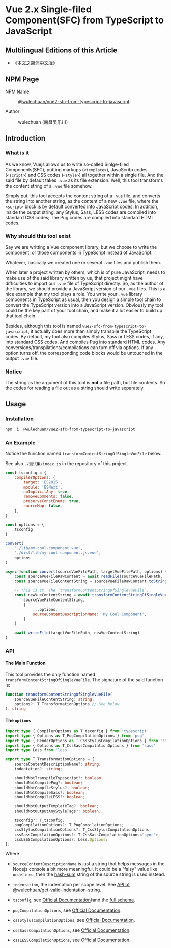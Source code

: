# Vue 2.x Single-filed Component(SFC) from TypeScript to JavaScript

<link rel="stylesheet" href="../../node_modules/@wulechuan/css-stylus-markdown-themes/源代码/发布的源代码/文章排版与配色方案集/层叠样式表/wulechuan-styles-for-html-via-markdown--vscode.default.min.css">



## Multilingual Editions of this Article

- 《[本文之简体中文版](../../ReadMe.md)》




## NPM Page

<dl>
<dt>NPM Name</dt>
<dd>

[@wulechuan/vue2-sfc-from-typescript-to-javascript](https://www.npmjs.com/package/@wulechuan/vue2-sfc-from-typescript-to-javascript)

</dd>
<dt>Author</dt>
<dd><p>wulechuan (南昌吴乐川)</p></dd>
</dl>





## Introduction

### What is it

As we know, Vuejs allows us to write so-called Sinlge-filed Components(SFC), putting markups (`<template>`), JavaScritp codes (`<script>`) and CSS codes (`<style>`) all together within a single file. And the said file by default takes `.vue` as its file extension. Well, this tool transforms the content string of a `.vue` file somehow.

Simply put, this tool accepts the content string of a `.vue` file, and converts the string into another string, as the content of a new `.vue` file, where the `<script>` block is by default converted into JavaScript codes. In addition, inside the output string, any Stylus, Sass, LESS codes are compiled into standard CSS codes; The Pug codes are compiled into standard HTML codes.




### Why should this tool exist

Say we are writting a Vue component library, but we choose to write the component, or those components in TypeScript instead of JavaScript. 

Whatever, basically we created one or several `.vue` files and publish them.

When later a project written by others, which is of pure JavaScript, needs to make use of the said library written by us, that project might have difficulties to import our `.vue` file of TypeScript directly. So, as the author of the library, we should provide a JavaScript version of our `.vue` files. This is a nice example that my tool plays a role. You write your `.vue` library components in TypeScript as usual, then you design a simple tool chain to convert the TypeScript version into a JavaScript version. Obviously my tool could be the key part of your tool chain, and make it a lot easier to build up that tool chain.


Besides, although this tool is named `vue2-sfc-from-typescript-to-javascript`, it actually does more than simply transpile the TypeScript codes. By default, my tool also compiles Stylus, Sass or LESS codes, if any, into standard CSS codes. And compiles Pug into standard HTML codes. Any conversions/transpilations/compilations can turn off via options. If any option turns off, the corresponding code blocks would be untouched in the output `.vue` file.


### Notice

The string as the argument of this tool is **not** a file path, but file contents. So the codes for reading a file out as a string should write separately.






## Usage

### Installation

```sh
npm  i  @wulechuan/vue2-sfc-from-typescript-to-javascript
```


### An Example

Notice the function named `transformContentStringOfSingleVueFile` below.

See also `./测试集/index.js` in the repository of this project.

```js
const tsconfig = {
    compilerOptions: {
        target: 'ES2015',
        module: 'ESNext',
        noImplicitAny: true,
        removeComments: false,
        preserveConstEnums: true,
        sourceMap: false,
    },
}

const options = {
    tsconfig,
}

convert(
    './lib/my-cool-component.vue',
    './dist/lib/my-cool-component.js.vue',
    options
)

async function convert(sourceVueFilePath, targetVueFilePath, options) {
    const sourceVueFileRawContent = await readFile(sourceVueFilePath, 'utf8')
    const sourceVueFileContentString = sourceVueFileRawContent.toString()

    // This is it. The `transformContentStringOfSingleVueFile`.
    const newVueContentString = await transformContentStringOfSingleVueFile(
        sourceVueFileContentString,
        {
            ...options,
            sourceContentDescriptionName: 'My Cool Component',
        }
    )

    await writeFile(targetVueFilePath, newVueContentString)
}
```



### API

#### The Main Function

This tool provides the only function named `transformContentStringOfSingleVueFile`. The signature of the said function is:

```ts
function transformContentStringOfSingleVueFile(
    sourceVueFileContentString: string,
    options?: T_TransformationOptions // See below
): string
```


#### The `options`

```ts
import type { CompilerOptions as T_tsconfig } from 'typescript'
import type { Options as T_PugCompilationOptions } from 'pug'
import type { RenderOptions as T_CssStylusCompilationOptions } from 'stylus'
import type { Options as T_CssSassCompilationOptions } from 'sass'
import type Less from 'less'

export type T_TransformationOptions = {
    sourceContentDescriptionName?: string;
    indentation?: string;

    shouldNotTranspileTypescript?: boolean;
    shouldNotCompilePug?: boolean;
    shouldNotCompileStylus?: boolean;
    shouldNotCompileSass?: boolean;
    shouldNotCompileLESS?: boolean;

    shouldNotOutputTemplateTag?: boolean;
    shouldNotOutputAnyStyleTags?: boolean;

    tsconfig?: T_tsconfig;
    pugCompilationOptions?: T_PugCompilationOptions;
    cssStylusCompilationOptions?: T_CssStylusCompilationOptions;
    cssSassCompilationOptions?: T_CssSassCompilationOptions<'sync'>;
    cssLESSCompilationOptions?: Less.Options;
};
```

Where

-   `sourceContentDescriptionName` is just a string that helps messages in the Nodejs console a bit more meaningful. It could be a "falsy" value like `undefined`, then the [hash-sum](https://www.npmjs.com/package/hash-sum) string of the source string is used instead.

-   `indentation`, the indentation per scope level. See [API of @wulechuan/get-valid-indentation-string](https://github.com/wulechuan/wulechuan-js-get-valid-indentation-string/blob/HEAD/ReadMe.en-US.md#api).

-   `tsconfig`, see [Official Documentation](http://www.typescriptlang.org/docs/handbook/tsconfig-json.html)》and the [full schema](http://json.schemastore.org/tsconfig).

-   `pugCompilationOptions`, see [Official Documentation](https://pugjs.org/api/reference.html#pugcompilesource-options).

-   `cssStylusCompilationOptions`, see [Official Documentation](https://stylus-lang.com/docs/js.html).

-   `cssSassCompilationOptions`, see [Official Documentation](https://sass-lang.com/documentation/js-api#options).

-   `cssLESSCompilationOptions`, see [Official Documentation](http://lesscss.org/usage/#programmatic-usage).




